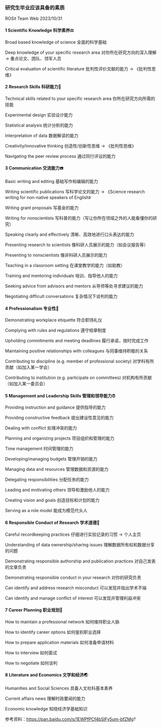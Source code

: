 ### 研究生毕业应该具备的素质
ROSit Team Web 2023/10/31 



#### 1 Scientific Knowledge 科学素养⚖️

Broad based knowledge of science 全面的科学基础

Deep knowledge of your specific research area 对你所在研究方向的深入理解 -> 重点论文、团队、领军人员

Critical evaluation of scientific literature 批判性评价文献的能力 -> 《批判性思维》


#### 2 Research Skills 科研能力📐

Technical skills related to your specific research area 你所在研究方向所需的技能  

Experimental design 实验设计能力

Statistical analysis 统计分析的能力

Interpretation of data 数据解读的能力

Creativity/innovative thinking 创造性/创新性思维  -> 《批判性思维》

Navigating the peer review process 通过同行评议的能力


#### 3 Communication 交流能力☎️

Basic writing and editing 基础写作和编辑的能力 

Writing scientific publications 写科学论文的能力 -> 《Science research writing for non-native speakers of English》

Writing grant proposals 写基金的能力

Writing for nonscientists 写科普的能力（写让你所在领域之外的人能看懂你的研究）

Speaking clearly and effectively 清晰、高效地进行口头表达的能力

Presenting research to scientists 像科研人员展示的能力（如会议报告等）

Presenting to nonscientists 像非科研人员展示的能力

Teaching in a classroom setting 在课堂教学的能力（如助教）

Training and mentoring individuals 培训、指导他人的能力

Seeking advice from advisors and mentors 从导师等处寻求建议的能力

Negotiating difficult conversations 复杂情况下谈判的能力


#### 4 Professionalism 专业性🎯

Demonstrating workplace etiquette 符合职场礼仪

Complying with rules and regulations 遵守规章制度

Upholding commitments and meeting deadlines 履行承诺，按时完成工作

Maintaining positive relationships with colleagues 与同事维持积极的关系

Contributing to discipline (e.g. member of professional society) 对学科有所贡献（如加入某一学会）

Contributing to institution (e.g. participate on committees) 对机构有所贡献（如加入某一委员会）


#### 5 Management and Leadership Skills 管理和领导能力⏰

Providing instruction and guidance 提供指导的能力

Providing constructive feedback 提出建设性意见的能力

Dealing with conflict 处理冲突的能力

Planning and organizing projects 项目组织和管理的能力

Time management 时间管理的能力

Developing/managing budgets 管理开销的能力

Managing data and resources 管理数据和资源的能力

Delegating responsibilities 分配任务的能力

Leading and motivating others 领导和激励他人的能力

Creating vision and goals 创造目标和计划的能力

Serving as a role model 能成为模范代头人


#### 6 Responsible Conduct of Research 学术道德🚯

Careful recordkeeping practices 仔细进行实验记录的习惯  -> 个人主页

Understanding of data ownership/sharing issues 理解数据所有权和数据分享的问题

Demonstrating responsible authorship and publication practices 对自己发表的文章负责

Demonstrating responsible conduct in your research 对你的研究负责

Can identify and address research misconduct 可以发现并指出学术不端

Can identify and manage conflict of interest 可以发现并管理利益冲突


#### 7 Career Planning 职业规划🥇

How to maintain a professional network 如何维持职业人脉

How to identify career options 如何鉴别职业选择

How to prepare application materials 如何准备申请材料

How to interview 如何面试

How to negotiate 如何谈判


#### 8 Literature and Economics 文学和经济🌏

Humanities and Social Sciences 具备人文社科基本素养

Current affairs news 理解时政要闻的能力

Economic knowledge 知晓经济学基础知识


参考资料：https://pan.baidu.com/s/1EWPfPCf4bSlFy5um-bfZMg?
